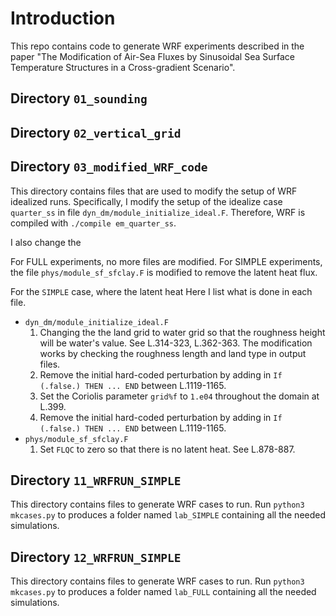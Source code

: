 # Introduction

This repo contains code to generate WRF experiments described in the paper "The Modification of Air-Sea Fluxes by Sinusoidal Sea Surface Temperature Structures in a Cross-gradient Scenario".



## Directory `01_sounding`

## Directory `02_vertical_grid`

## Directory `03_modified_WRF_code`

This directory contains files that are used to modify the setup of WRF idealized runs. Specifically, I modify the setup of the idealize case `quarter_ss` in file `dyn_dm/module_initialize_ideal.F`. Therefore, WRF is compiled with `./compile em_quarter_ss`.

I also change the  

For FULL experiments, no more files are modified. For SIMPLE experiments, the file `phys/module_sf_sfclay.F` is modified to remove the latent heat flux.


For the `SIMPLE` case, where the latent heat Here I list what is done in each file.

- `dyn_dm/module_initialize_ideal.F`
    1. Changing the the land grid to water grid so that the roughness height will be water's value. See L.314-323, L.362-363. The modification works by checking the roughness length and land type in output files. 
    2. Remove the initial hard-coded perturbation by adding in `If (.false.) THEN ... END` between L.1119-1165.
    3. Set the Coriolis parameter `grid%f` to `1.e04` throughout the domain at L.399.
    4. Remove the initial hard-coded perturbation by adding in `If (.false.) THEN ... END` between L.1119-1165.
- `phys/module_sf_sfclay.F`
    1. Set `FLQC` to zero so that there is no latent heat. See L.878-887.


## Directory `11_WRFRUN_SIMPLE`

This directory contains files to generate WRF cases to run. Run `python3 mkcases.py` to produces a folder named `lab_SIMPLE` containing all the needed simulations.


## Directory `12_WRFRUN_SIMPLE`

This directory contains files to generate WRF cases to run. Run `python3 mkcases.py` to produces a folder named `lab_FULL` containing all the needed simulations.
